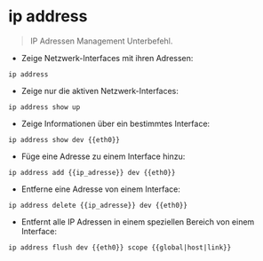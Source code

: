 # ip address

> IP Adressen Management Unterbefehl.

- Zeige Netzwerk-Interfaces mit ihren Adressen:

`ip address`

- Zeige nur die aktiven Netzwerk-Interfaces:

`ip address show up`

- Zeige Informationen über ein bestimmtes Interface:

`ip address show dev {{eth0}}`

- Füge eine Adresse zu einem Interface hinzu:

`ip address add {{ip_adresse}} dev {{eth0}}`

- Entferne eine Adresse von einem Interface:

`ip address delete {{ip_adresse}} dev {{eth0}}`

- Entfernt alle IP Adressen in einem speziellen Bereich von einem Interface:

`ip address flush dev {{eth0}} scope {{global|host|link}}`
